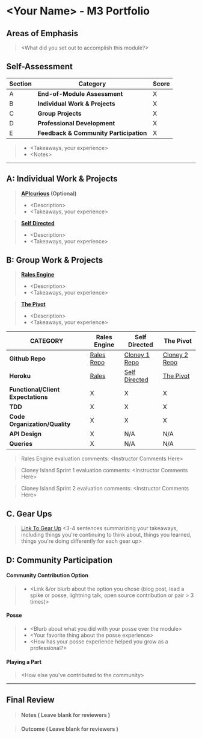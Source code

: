 # \<Your Name> - M3 Portfolio

## Areas of Emphasis

> \<What did you set out to accomplish this module?>

## Self-Assessment

| Section | Category | Score |
| --- | ----- | --- |
| A | **End-of-Module Assessment** | X |
| B | **Individual Work & Projects** | X |
| C | **Group Projects** | X |
| D | **Professional Development** | X |
| E | **Feedback & Community Participation** | X |

>* \<Takeaways, your experience>
>* \<Notes>

-----------------------

## A: Individual Work & Projects

> **[APIcurious](http://backend.turing.io/module3/projects/apicurious) (Optional)**
>* \<Description>
>* \<Takeaways, your experience>

> **[Self Directed](http://backend.turing.io/module3/projects/self_directed_project)**
>* \<Description>
>* \<Takeaways, your experience>

## B: Group Work & Projects

> **[Rales Engine](http://backend.turing.io/module3/projects/rails_engine)**
>* \<Description>
>* \<Takeaways, your experience>

> **[The Pivot](http://backend.turing.io/module3/projects/the_pivot)**
>* \<Description>
>* \<Takeaways, your experience>

| CATEGORY | Rales Engine | Self Directed | The Pivot |
| --- | --- | --- | --- |
| **Github Repo** | [Rales Repo](https://) | [Cloney 1 Repo](https://) | [Cloney 2 Repo](https://) |
| **Heroku** | [Rales](https://) | [Self Directed](https://) | [The Pivot](https://) |
| **Functional/Client Expectations** | X | X | X |
| **TDD** | X | X | X |
| **Code Organization/Quality** | X | X | X |
| **API Design** | X | N/A | N/A |
| **Queries** | X | N/A | N/A |

> Rales Engine evaluation comments:
\<Instructor Comments Here>

> Cloney Island Sprint 1 evaluation comments:
\<Instructor Comments Here>

> Cloney Island Sprint 2 evaluation comments:
\<Instructor Comments Here>

## C. **Gear Ups**

> [Link To Gear Up]()
\<3-4 sentences summarizing your takeaways, including things you're continuing to think about, things you learned, things you're doing differently for each gear up>

## D: Community Participation

#### **Community Contribution Option**
>* \<Link &/or blurb about the option you chose (blog post, lead a spike or posse, lightning talk, open source contribution or pair > 3 times)>

#### **Posse**
  >* \<Blurb about what you did with your posse over the module>
  >* \<Your favorite thing about the posse experience>
  >* \<How has your posse experience helped you grow as a professional?>

#### **Playing a Part**

> \<How else you've contributed to the community>

------------------

## Final Review

> #### Notes ( Leave blank for reviewers )

> #### Outcome ( Leave blank for reviewers )
